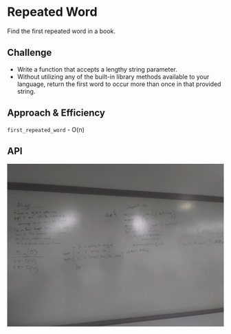 # Repeated Word
Find the first repeated word in a book.

## Challenge
* Write a function that accepts a lengthy string parameter.
* Without utilizing any of the built-in library methods available to your language, return the first word to occur more than once in that provided string.

## Approach & Efficiency
`first_repeated_word` - O(n)

## API
![Whiteboard](./image/repeated_word.jpg)